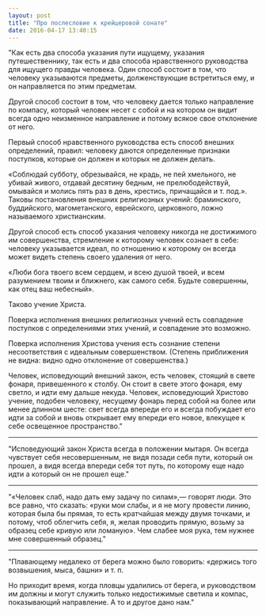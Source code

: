 ```yaml
---
layout: post
title: "Про послесловие к крейцеровой сонате"
date: 2016-04-17 13:40:15
---
```

"Как есть два способа указания пути ищущему, указания путешественнику, так есть и два способа нравственного руководства для ищущего правды человека. Один способ состоит в том, что человеку указываются предметы, долженствующие встретиться ему, и он направляется по этим предметам.

Другой способ состоит в том, что человеку дается только направление по компасу, который человек несет с собой и на котором он видит всегда одно неизменное направление и потому всякое свое отклонение от него.

Первый способ нравственного руководства есть способ внешних определений, правил: человеку даются определенные признаки поступков, которые он должен и которых не должен делать.

«Соблюдай субботу, обрезывайся, не крадь, не пей хмельного, не убивай живого, отдавай десятину бедным, не прелюбодействуй, омывайся и молись пять раз в день, крестись, причащайся и т. под.». Таковы постановления внешних религиозных учений: браминского, буддийского, магометанского, еврейского, церковного, ложно называемого христианским.

Другой способ есть способ указания человеку никогда не достижимого им совершенства, стремление к которому человек сознает в себе: человеку указывается идеал, по отношению к которому он всегда может видеть степень своего удаления от него.

«Люби бога твоего всем сердцем, и всею душой твоей, и всем разумением твоим и ближнего, как самого себя. Будьте совершенны, как отец ваш небесный».

Таково учение Христа.

Поверка исполнения внешних религиозных учений есть совпадение поступков с определениями этих учений, и совпадение это возможно.

Поверка исполнения Христова учения есть сознание степени несоответствия с идеальным совершенством. (Степень приближения не видна: видно одно отклонение от совершенства.)

Человек, исповедующий внешний закон, есть человек, стоящий в свете фонаря, привешенного к столбу. Он стоит в свете этого фонаря, ему светло, и идти ему дальше некуда. Человек, исповедующий Христово учение, подобен человеку, несущему фонарь перед собой на более или менее длинном шесте: свет всегда впереди его и всегда побуждает его идти за собой и вновь открывает ему впереди его новое, влекущее к себе освещенное пространство."

***

"Исповедующий закон Христа всегда в положении мытаря. Он всегда чувствует себя несовершенным, не видя позади себя пути, который он прошел, а видя всегда впереди себя тот путь, по которому еще надо идти а который он не прошел еще."

***

"«Человек слаб, надо дать ему задачу по силам»,— говорят люди. Это все равно, что сказать: «руки мои слабы, и я не могу провести линию, которая была бы прямая, то есть кратчайшая между двумя точками, и потому, чтоб облегчить себя, я, желая проводить прямую, возьму за образец себе кривую или ломаную». Чем слабее моя рука, тем нужнее мне совершенный образец."

***

"Плавающему недалеко от берега можно было говорить: «держись того возвышения, мыса, башни» и т. п.

Но приходит время, когда пловцы удалились от берега, и руководством им должны и могут служить только недостижимые светила и компас, показывающий направление. А то и другое дано нам."

